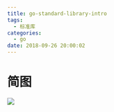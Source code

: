 ```yaml
---
title: go-standard-library-intro
tags:
  - 标准库
categories:
  - go
date: 2018-09-26 20:00:02
---
```


# 简图
![](https://ws1.sinaimg.cn/large/e5320b2aly1fvn6xqiuk6j21b80undos.jpg)